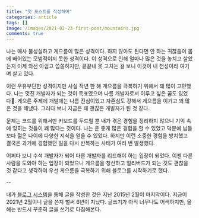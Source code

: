 ```yaml
---
title: "첫 포스트를 작성하며"
categories: article
tags: []
image: /images/2021-02-23-first-post/mountains.jpg
comments: true
---
```


나는 매사 불성실하고 게으름이 많은 성격이다. 하지 않아도 된다면 안 하는 귀찮음이 몸에 배어있는 모범적이지 못한 성격이다. 이 성격으로 인해 얼마나 많은 것을 놓치고 살았는지 이제 와선 아쉽고 씁쓸하지만, 끝끝내 못 고치는 걸 보니 이것이 내 천성이라 여기며 살고 있다.

이런 우유부단한 성격이지만 사실 작년 한 해 게으름을 극복하기 위해서 꽤 많이 고민했다. 나는 멋진 개발자가 되는 것이 목표였으며 나름 개발자로서 이루고 싶은 꿈도 있었다. 게으른 주제에 개발에는 나름 진심이었고 자존심도 강해서 게으름을 이기고 꽤 많은 것을 해냈다. 그러다 보니 지금은 꽤 괜찮은 개발자가 된 것 같다.

문제는 코드를 위해서만 키보드를 두드릴 뿐 내가 겪은 경험을 정리하지 않으니 기억 속에 잊히는 것들이 꽤 많다는 것이다. 나는 운 좋게 많은 경험을 할 수 있었고 덕분에 남들보다 젊은 나이에 다양한 지식을 얻을 수 있었다. 하지만 이런 소중한 경험을 방치했고 결국은 과거에 경험했던 일을 다시 반복하는 사태가 여러 번 발생했다.

어쩌다 보니 수석 개발자가 되어 다른 개발자를 리드해야 하는 입장이 되었다. 이젠 다른 사람을 도와야 하는 입장이 되었으니 게으름을 청산하고 얼리버드가 되는 것도 괜찮을 것 같다고 생각하여 우선 게으름을 극복하기 위해 블로그를 시작하기로 했다.

--

내가 [블로그 시스템](https://medium.com/@kciter)을 통해 글을 작성한 것은 지난 2015년 2월이 마지막이다. 지금이 2021년 2월이니 글을 쓴지 벌써 6년이 지났다. 글쓰기가 아직 너무나도 어색하지만, 올해는 반드시 꾸준히 글을 쓰기로 다짐해본다.

